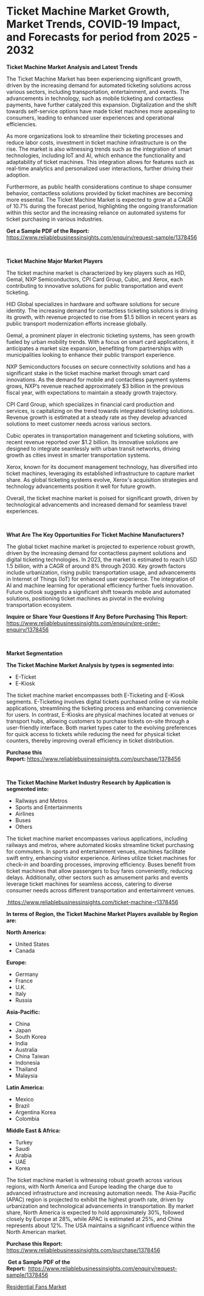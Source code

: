 <p><h1>Ticket Machine Market Growth, Market Trends, COVID-19 Impact, and Forecasts for period from 2025 - 2032</h1></p><p><strong>Ticket Machine Market Analysis and Latest Trends</strong></p>
<p><p>The Ticket Machine Market has been experiencing significant growth, driven by the increasing demand for automated ticketing solutions across various sectors, including transportation, entertainment, and events. The advancements in technology, such as mobile ticketing and contactless payments, have further catalyzed this expansion. Digitalization and the shift towards self-service options have made ticket machines more appealing to consumers, leading to enhanced user experiences and operational efficiencies.</p><p>As more organizations look to streamline their ticketing processes and reduce labor costs, investment in ticket machine infrastructure is on the rise. The market is also witnessing trends such as the integration of smart technologies, including IoT and AI, which enhance the functionality and adaptability of ticket machines. This integration allows for features such as real-time analytics and personalized user interactions, further driving their adoption.</p><p>Furthermore, as public health considerations continue to shape consumer behavior, contactless solutions provided by ticket machines are becoming more essential. The Ticket Machine Market is expected to grow at a CAGR of 10.7% during the forecast period, highlighting the ongoing transformation within this sector and the increasing reliance on automated systems for ticket purchasing in various industries.</p></p>
<p><strong>Get a Sample PDF of the Report:&nbsp;</strong> <a href="https://www.reliablebusinessinsights.com/enquiry/request-sample/1378456?utm_campaign=2214&utm_medium=2&utm_source=Github&utm_content=ia&utm_term=16022025&utm_id=ticket-machine">https://www.reliablebusinessinsights.com/enquiry/request-sample/1378456</a></p>
<p>&nbsp;</p>
<p><strong>Ticket Machine Major Market Players</strong></p>
<p><p>The ticket machine market is characterized by key players such as HID, Gemal, NXP Semiconductors, CPI Card Group, Cubic, and Xerox, each contributing to innovative solutions for public transportation and event ticketing.</p><p>HID Global specializes in hardware and software solutions for secure identity. The increasing demand for contactless ticketing solutions is driving its growth, with revenue projected to rise from $1.5 billion in recent years as public transport modernization efforts increase globally.</p><p>Gemal, a prominent player in electronic ticketing systems, has seen growth fueled by urban mobility trends. With a focus on smart card applications, it anticipates a market size expansion, benefiting from partnerships with municipalities looking to enhance their public transport experience.</p><p>NXP Semiconductors focuses on secure connectivity solutions and has a significant stake in the ticket machine market through smart card innovations. As the demand for mobile and contactless payment systems grows, NXP’s revenue reached approximately $3 billion in the previous fiscal year, with expectations to maintain a steady growth trajectory.</p><p>CPI Card Group, which specializes in financial card production and services, is capitalizing on the trend towards integrated ticketing solutions. Revenue growth is estimated at a steady rate as they develop advanced solutions to meet customer needs across various sectors.</p><p>Cubic operates in transportation management and ticketing solutions, with recent revenue reported over $1.2 billion. Its innovative solutions are designed to integrate seamlessly with urban transit networks, driving growth as cities invest in smarter transportation systems.</p><p>Xerox, known for its document management technology, has diversified into ticket machines, leveraging its established infrastructure to capture market share. As global ticketing systems evolve, Xerox's acquisition strategies and technology advancements position it well for future growth.</p><p>Overall, the ticket machine market is poised for significant growth, driven by technological advancements and increased demand for seamless travel experiences.</p></p>
<p>&nbsp;</p>
<p><strong>What Are The Key Opportunities For Ticket Machine Manufacturers?</strong></p>
<p><p>The global ticket machine market is projected to experience robust growth, driven by the increasing demand for contactless payment solutions and digital ticketing technologies. In 2023, the market is estimated to reach USD 1.5 billion, with a CAGR of around 8% through 2030. Key growth factors include urbanization, rising public transportation usage, and advancements in Internet of Things (IoT) for enhanced user experience. The integration of AI and machine learning for operational efficiency further fuels innovation. Future outlook suggests a significant shift towards mobile and automated solutions, positioning ticket machines as pivotal in the evolving transportation ecosystem.</p></p>
<p><strong>Inquire or Share Your Questions If Any Before Purchasing This Report:</strong> <a href="https://www.reliablebusinessinsights.com/enquiry/pre-order-enquiry/1378456?utm_campaign=2214&utm_medium=2&utm_source=Github&utm_content=ia&utm_term=16022025&utm_id=ticket-machine">https://www.reliablebusinessinsights.com/enquiry/pre-order-enquiry/1378456</a></p>
<p>&nbsp;</p>
<p><strong>Market Segmentation</strong></p>
<p><strong>The Ticket Machine Market Analysis by types is segmented into:</strong></p>
<p><ul><li>E-Ticket</li><li>E-Kiosk</li></ul></p>
<p><p>The ticket machine market encompasses both E-Ticketing and E-Kiosk segments. E-Ticketing involves digital tickets purchased online or via mobile applications, streamlining the ticketing process and enhancing convenience for users. In contrast, E-Kiosks are physical machines located at venues or transport hubs, allowing customers to purchase tickets on-site through a user-friendly interface. Both market types cater to the evolving preferences for quick access to tickets while reducing the need for physical ticket counters, thereby improving overall efficiency in ticket distribution.</p></p>
<p><strong>Purchase this Report:&nbsp;</strong><a href="https://www.reliablebusinessinsights.com/purchase/1378456?utm_campaign=2214&utm_medium=2&utm_source=Github&utm_content=ia&utm_term=16022025&utm_id=ticket-machine">https://www.reliablebusinessinsights.com/purchase/1378456</a></p>
<p>&nbsp;</p>
<p><strong>The Ticket Machine Market Industry Research by Application is segmented into:</strong></p>
<p><ul><li>Railways and Metros</li><li>Sports and Entertainments</li><li>Airlines</li><li>Buses</li><li>Others</li></ul></p>
<p><p>The ticket machine market encompasses various applications, including railways and metros, where automated kiosks streamline ticket purchasing for commuters. In sports and entertainment venues, machines facilitate swift entry, enhancing visitor experience. Airlines utilize ticket machines for check-in and boarding processes, improving efficiency. Buses benefit from ticket machines that allow passengers to buy fares conveniently, reducing delays. Additionally, other sectors such as amusement parks and events leverage ticket machines for seamless access, catering to diverse consumer needs across different transportation and entertainment venues.</p></p>
<p><a href="https://www.reliablebusinessinsights.com/ticket-machine-r1378456?utm_campaign=2214&utm_medium=2&utm_source=Github&utm_content=ia&utm_term=16022025&utm_id=ticket-machine">&nbsp;https://www.reliablebusinessinsights.com/ticket-machine-r1378456</a></p>
<p><strong>In terms of Region, the Ticket Machine Market Players available by Region are:</strong></p>
<p>
    <p> <strong> North America: </strong>
        <ul>
            <li>United States</li>
            <li>Canada</li>
        </ul>
        </p> 
    <p> <strong> Europe: </strong>
        <ul>
            <li>Germany</li>
            <li>France</li>
            <li>U.K.</li>
            <li>Italy</li>
            <li>Russia</li>
        </ul>
        </p> 
    <p> <strong> Asia-Pacific: </strong>
        <ul>
            <li>China</li>
            <li>Japan</li>
            <li>South Korea</li>
            <li>India</li>
            <li>Australia</li>
            <li>China Taiwan</li>
            <li>Indonesia</li>
            <li>Thailand</li>
            <li>Malaysia</li>
        </ul>
        </p> 
    <p> <strong> Latin America: </strong>
        <ul>
            <li>Mexico</li>
            <li>Brazil</li>
            <li>Argentina Korea</li>
            <li>Colombia</li>
        </ul>
        </p> 
    <p> <strong> Middle East & Africa: </strong>
        <ul>
            <li>Turkey</li>
            <li>Saudi</li>
            <li>Arabia</li>
            <li>UAE</li>
            <li>Korea</li>
        </ul>
    </p>
    </p>
<p><p>The ticket machine market is witnessing robust growth across various regions, with North America and Europe leading the charge due to advanced infrastructure and increasing automation needs. The Asia-Pacific (APAC) region is projected to exhibit the highest growth rate, driven by urbanization and technological advancements in transportation. By market share, North America is expected to hold approximately 30%, followed closely by Europe at 28%, while APAC is estimated at 25%, and China represents about 12%. The USA maintains a significant influence within the North American market.</p></p>
<p><strong>Purchase this Report: </strong><a href="https://www.reliablebusinessinsights.com/purchase/1378456?utm_campaign=2214&utm_medium=2&utm_source=Github&utm_content=ia&utm_term=16022025&utm_id=ticket-machine">https://www.reliablebusinessinsights.com/purchase/1378456</a></p>
<p>&nbsp;<strong>Get a Sample PDF of the Report:&nbsp;&nbsp;</strong><a href="https://www.reliablebusinessinsights.com/enquiry/request-sample/1378456?utm_campaign=2214&utm_medium=2&utm_source=Github&utm_content=ia&utm_term=16022025&utm_id=ticket-machine">https://www.reliablebusinessinsights.com/enquiry/request-sample/1378456</a></p>
<p><strong></strong></p>
<p><p><a href="https://github.com/comasnickie/Market-Research-Report-List-1/blob/main/residential-fans-market.md?utm_campaign=2214&utm_medium=2&utm_source=Github&utm_content=ia&utm_term=16022025&utm_id=ticket-machine">Residential Fans Market</a></p></p>